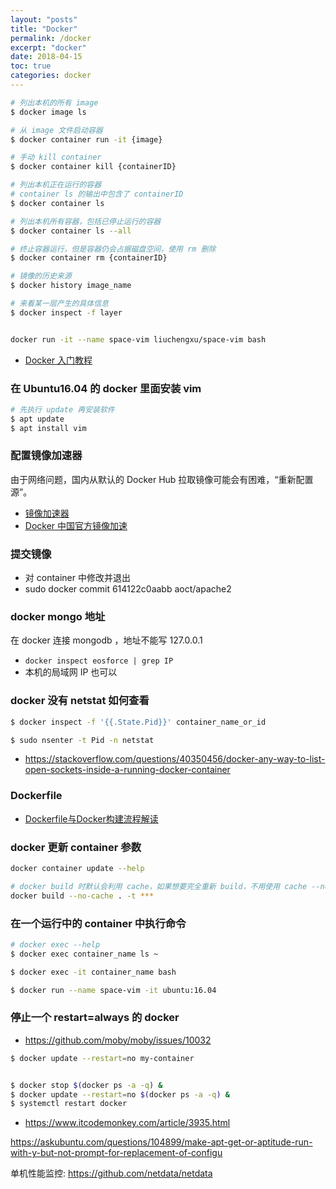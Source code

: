 ```yaml
---
layout: "posts"
title: "Docker"
permalink: /docker
excerpt: "docker"
date: 2018-04-15
toc: true
categories: docker
---
```


```bash
# 列出本机的所有 image
$ docker image ls

# 从 image 文件启动容器
$ docker container run -it {image}

# 手动 kill container
$ docker container kill {containerID}

# 列出本机正在运行的容器
# container ls 的输出中包含了 containerID
$ docker container ls

# 列出本机所有容器，包括已停止运行的容器
$ docker container ls --all

# 终止容器运行，但是容器仍会占据磁盘空间，使用 rm 删除
$ docker container rm {containerID}

# 镜像的历史来源
$ docker history image_name

# 来看某一层产生的具体信息
$ docker inspect -f layer


docker run -it --name space-vim liuchengxu/space-vim bash
```

- [Docker 入门教程](http://www.ruanyifeng.com/blog/2018/02/docker-tutorial.html)

### 在 Ubuntu16.04 的 docker 里面安装 vim

```bash
# 先执行 update 再安装软件
$ apt update
$ apt install vim
```

### 配置镜像加速器

由于网络问题，国内从默认的 Docker Hub 拉取镜像可能会有困难，“重新配置源”。

- [镜像加速器](https://yeasy.gitbooks.io/docker_practice/content/install/mirror.html)
- [Docker 中国官方镜像加速](https://www.docker-cn.com/registry-mirror)

### 提交镜像

- 对 container 中修改并退出
- sudo docker commit 614122c0aabb aoct/apache2


### docker mongo 地址

在 docker 连接 mongodb ，地址不能写 127.0.0.1

- `docker inspect eosforce | grep IP`
- 本机的局域网 IP 也可以


### docker 没有 netstat 如何查看


```bash
$ docker inspect -f '{{.State.Pid}}' container_name_or_id

$ sudo nsenter -t Pid -n netstat
```

- https://stackoverflow.com/questions/40350456/docker-any-way-to-list-open-sockets-inside-a-running-docker-container

### Dockerfile

- [Dockerfile与Docker构建流程解读](https://xuxinkun.github.io/2016/03/06/dockerfile-and-docker-build/)


### docker 更新 container 参数

```bash
docker container update --help
```

```bash
# docker build 时默认会利用 cache，如果想要完全重新 build，不用使用 cache --no-cache
docker build --no-cache . -t ***
```

### 在一个运行中的 container  中执行命令

```bash
# docker exec --help
$ docker exec container_name ls ~

$ docker exec -it container_name bash
```

```bash
$ docker run --name space-vim -it ubuntu:16.04
```

### 停止一个 restart=always 的 docker

- https://github.com/moby/moby/issues/10032

```bash
$ docker update --restart=no my-container


$ docker stop $(docker ps -a -q) &
$ docker update --restart=no $(docker ps -a -q) &
$ systemctl restart docker
```


- https://www.itcodemonkey.com/article/3935.html


https://askubuntu.com/questions/104899/make-apt-get-or-aptitude-run-with-y-but-not-prompt-for-replacement-of-configu

单机性能监控: https://github.com/netdata/netdata
